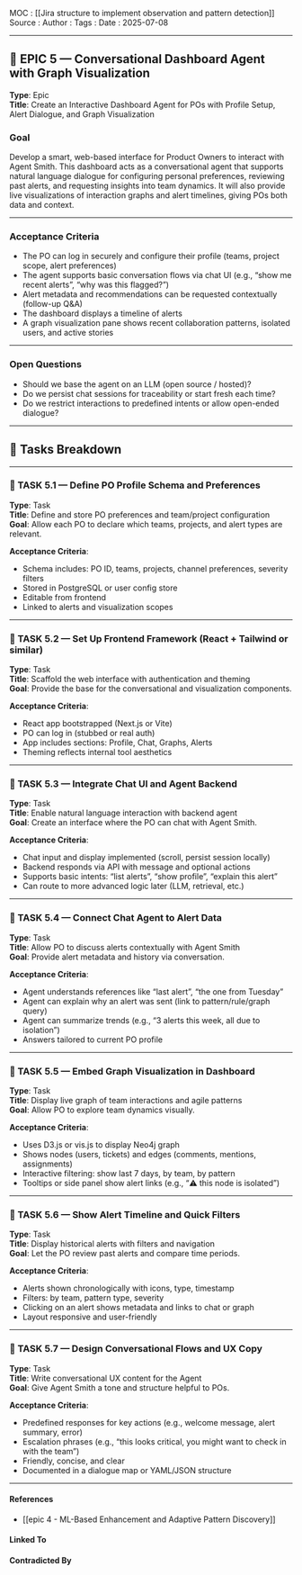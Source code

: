 
MOC : [[Jira structure to implement observation and pattern detection]]
Source : 
Author : 
Tags : 
Date : 2025-07-08
***
## 🧩 EPIC 5 — **Conversational Dashboard Agent with Graph Visualization**

**Type**: Epic  
**Title**: Create an Interactive Dashboard Agent for POs with Profile Setup, Alert Dialogue, and Graph Visualization

### **Goal**

Develop a smart, web-based interface for Product Owners to interact with Agent Smith. This dashboard acts as a conversational agent that supports natural language dialogue for configuring personal preferences, reviewing past alerts, and requesting insights into team dynamics. It will also provide live visualizations of interaction graphs and alert timelines, giving POs both data and context.

---

### **Acceptance Criteria**

- The PO can log in securely and configure their profile (teams, project scope, alert preferences)
- The agent supports basic conversation flows via chat UI (e.g., “show me recent alerts”, “why was this flagged?”)
- Alert metadata and recommendations can be requested contextually (follow-up Q&A)
- The dashboard displays a timeline of alerts
- A graph visualization pane shows recent collaboration patterns, isolated users, and active stories

---

### **Open Questions**

- Should we base the agent on an LLM (open source / hosted)?
- Do we persist chat sessions for traceability or start fresh each time?
- Do we restrict interactions to predefined intents or allow open-ended dialogue?    

---

## 🧱 Tasks Breakdown

---

### 🔧 TASK 5.1 — Define PO Profile Schema and Preferences

**Type**: Task  
**Title**: Define and store PO preferences and team/project configuration  
**Goal**: Allow each PO to declare which teams, projects, and alert types are relevant.

**Acceptance Criteria**:

- Schema includes: PO ID, teams, projects, channel preferences, severity filters
- Stored in PostgreSQL or user config store
- Editable from frontend
- Linked to alerts and visualization scopes    

---

### 🔧 TASK 5.2 — Set Up Frontend Framework (React + Tailwind or similar)

**Type**: Task  
**Title**: Scaffold the web interface with authentication and theming  
**Goal**: Provide the base for the conversational and visualization components.

**Acceptance Criteria**:

- React app bootstrapped (Next.js or Vite)
- PO can log in (stubbed or real auth)
- App includes sections: Profile, Chat, Graphs, Alerts
- Theming reflects internal tool aesthetics    

---

### 🔧 TASK 5.3 — Integrate Chat UI and Agent Backend

**Type**: Task  
**Title**: Enable natural language interaction with backend agent  
**Goal**: Create an interface where the PO can chat with Agent Smith.

**Acceptance Criteria**:

- Chat input and display implemented (scroll, persist session locally)
- Backend responds via API with message and optional actions
- Supports basic intents: “list alerts”, “show profile”, “explain this alert”
- Can route to more advanced logic later (LLM, retrieval, etc.)    

---

### 🔧 TASK 5.4 — Connect Chat Agent to Alert Data

**Type**: Task  
**Title**: Allow PO to discuss alerts contextually with Agent Smith  
**Goal**: Provide alert metadata and history via conversation.

**Acceptance Criteria**:

- Agent understands references like “last alert”, “the one from Tuesday”
- Agent can explain why an alert was sent (link to pattern/rule/graph query)
- Agent can summarize trends (e.g., “3 alerts this week, all due to isolation”)
- Answers tailored to current PO profile    

---

### 🔧 TASK 5.5 — Embed Graph Visualization in Dashboard

**Type**: Task  
**Title**: Display live graph of team interactions and agile patterns  
**Goal**: Allow PO to explore team dynamics visually.

**Acceptance Criteria**:

- Uses D3.js or vis.js to display Neo4j graph
- Shows nodes (users, tickets) and edges (comments, mentions, assignments)
- Interactive filtering: show last 7 days, by team, by pattern
- Tooltips or side panel show alert links (e.g., “⚠️ this node is isolated”)    

---

### 🔧 TASK 5.6 — Show Alert Timeline and Quick Filters

**Type**: Task  
**Title**: Display historical alerts with filters and navigation  
**Goal**: Let the PO review past alerts and compare time periods.

**Acceptance Criteria**:

- Alerts shown chronologically with icons, type, timestamp
- Filters: by team, pattern type, severity
- Clicking on an alert shows metadata and links to chat or graph
- Layout responsive and user-friendly    

---

### 🔧 TASK 5.7 — Design Conversational Flows and UX Copy

**Type**: Task  
**Title**: Write conversational UX content for the Agent  
**Goal**: Give Agent Smith a tone and structure helpful to POs.

**Acceptance Criteria**:

- Predefined responses for key actions (e.g., welcome message, alert summary, error)
- Escalation phrases (e.g., “this looks critical, you might want to check in with the team”)
- Friendly, concise, and clear    
- Documented in a dialogue map or YAML/JSON structure
***
#### References

- [[epic 4 - ML-Based Enhancement and Adaptive Pattern Discovery]]

#### Linked To

#### Contradicted By